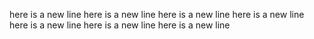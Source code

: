 here is a new line
here is a new line
here is a new line
here is a new line
here is a new line
here is a new line
here is a new line